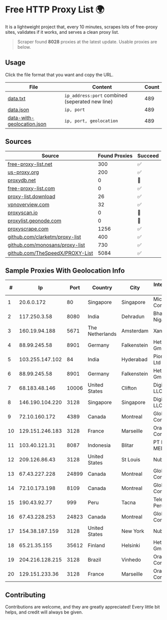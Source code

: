 
# Free HTTP Proxy List 🌍

It is a lightweight project that, every 10 minutes, scrapes lots of free-proxy sites, validates if it works, and serves a clean proxy list.


> Scraper found **8028** proxies at the latest update. Usable proxies are below.

## Usage

Click the file format that you want and copy the URL.


|File|Content|Count|
|----|-------|-----|
|[data.txt](https://raw.githubusercontent.com/themiralay/Proxy-List-World/master/data.txt)|`ip_address:port` combined (seperated new line)|489|
|[data.json](https://raw.githubusercontent.com/themiralay/Proxy-List-World/master/data.json)|`ip, port`|489|
|[data-with-geolocation.json](https://raw.githubusercontent.com/themiralay/Proxy-List-World/master/data-with-geolocation.json)|`ip, port, geolocation`|489|

## Sources

|Source|Found Proxies|Succeed|
|------|-------------|-------|
|[free-proxy-list.net](https://free-proxy-list.net)|300|✅|
|[us-proxy.org](https://www.us-proxy.org)|200|✅|
|[proxydb.net](http://proxydb.net)|0|🚫|
|[free-proxy-list.com](https://free-proxy-list.com/?page=&port=&type%5B%5D=http&type%5B%5D=https&up_time=0&search=Search)|0|✅|
|[proxy-list.download](https://www.proxy-list.download/HTTP)|26|✅|
|[vpnoverview.com](https://vpnoverview.com/privacy/anonymous-browsing/free-proxy-servers)|32|✅|
|[proxyscan.io](https://www.proxyscan.io)|0|🚫|
|[proxylist.geonode.com](https://proxylist.geonode.com/api/proxy-list?limit=300&page=1&sort_by=lastChecked&sort_type=desc&protocols=http,https)|0|🚫|
|[proxyscrape.com](https://api.proxyscrape.com/v2/?request=displayproxies&protocol=http&timeout=10000&country=all&ssl=all&anonymity=all)|1256|✅|
|[github.com/clarketm/proxy-list](https://raw.githubusercontent.com/clarketm/proxy-list/master/proxy-list-raw.txt)|400|✅|
|[github.com/monosans/proxy-list](https://raw.githubusercontent.com/monosans/proxy-list/main/proxies/http.txt)|730|✅|
|[github.com/TheSpeedX/PROXY-List](https://raw.githubusercontent.com/TheSpeedX/PROXY-List/master/http.txt)|5084|✅|


## Sample Proxies With Geolocation Info

|#|Ip|Port|Country|City|Internet Service Provider|
|-|--|----|-------|----|-------------------------|
|1|20.6.0.172|80|Singapore|Singapore|Microsoft Corporation|
|2|117.250.3.58|8080|India|Dehradun|Bharat Sanchar Nigam Ltd|
|3|160.19.94.188|5671|The Netherlands|Amsterdam|Xantho UAB|
|4|88.99.245.58|8901|Germany|Falkenstein|Hetzner Online GmbH|
|5|103.255.147.102|84|India|Hyderabad|Pioneer Elabs Ltd|
|6|88.99.245.58|8901|Germany|Falkenstein|Hetzner Online GmbH|
|7|68.183.48.146|10006|United States|Clifton|DigitalOcean, LLC|
|8|146.190.104.220|3128|Singapore|Singapore|DigitalOcean, LLC|
|9|72.10.160.172|4389|Canada|Montreal|GloboTech Communications|
|10|129.151.246.183|3128|France|Marseille|Oracle Corporation|
|11|103.40.121.31|8087|Indonesia|Blitar|PT DINAMIKA MEDIAKOM|
|12|209.126.86.43|3128|United States|St Louis|Nubes, LLC|
|13|67.43.227.228|24899|Canada|Montreal|GloboTech Communications|
|14|72.10.173.198|8109|Canada|Montreal|GloboTech Communications|
|15|190.43.92.77|999|Peru|Tacna|Telefonica Del Peru|
|16|67.43.228.253|24823|Canada|Montreal|GloboTech Communications|
|17|154.38.187.159|3128|United States|New York|Nubes, LLC|
|18|65.21.35.155|35612|Finland|Helsinki|Hetzner Online GmbH|
|19|204.216.128.215|3128|Brazil|Vinhedo|Oracle Corporation|
|20|129.151.233.36|3128|France|Marseille|Oracle Corporation|



## Contributing

Contributions are welcome, and they are greatly appreciated! Every
little bit helps, and credit will always be given.

